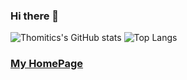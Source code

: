 ### Hi there 👋

<!--
**Thomitics/Thomitics** is a ✨ _special_ ✨ repository because its `README.md` (this file) appears on your GitHub profile.

Here are some ideas to get you started:

- 🔭 I’m currently working on ...
- 🌱 I’m currently learning ...
- 👯 I’m looking to collaborate on ...
- 🤔 I’m looking for help with ...
- 💬 Ask me about ...
- 📫 How to reach me: ...
- 😄 Pronouns: ...
- ⚡ Fun fact: ...
-->
![Thomitics's GitHub stats](https://github-readme-stats.vercel.app/api?username=thomitics&show_icons=true&bg_color=RED,BLUE)
![Top Langs](https://github-readme-stats.vercel.app/api/top-langs/?username=thomitics&layout=compact)

### [My HomePage](https://foxex.cn)
